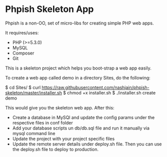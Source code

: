 Phpish Skeleton App
===================

Phpish is a non-OO, set of micro-libs for creating simple PHP web apps.

It requires/uses:

* PHP (>=5.3.0)
* MySQL
* Composer
* Git

This is a skeleton project which helps you boot-strap a web app easily.

To create a web app called demo in a directory Sites, do the following:

$ cd Sites/
$ curl https://raw.githubusercontent.com/nashjain/phpish-skeleton/master/installer.sh
$ chmod +x installer.sh
$ ./installer.sh create demo

This would give you the skeleton web app. After this:

* Create a database in MySQl and update the config params under the respective files in conf folder
* Add your database scripts un db/db.sql file and run it manually via mysql command line
* Update the project with your project specific files
* Update the remote server details under deploy.sh file. Then you can use the deploy.sh file to deploy to production.

